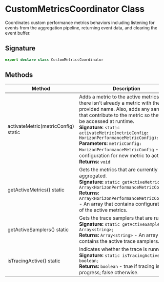 # CustomMetricsCoordinator Class

Coordinates custom performance metrics behaviors including listening for events from the aggregation pipeline, returning event data, and clearing the event buffer.

## Signature

```typescript
export declare class CustomMetricsCoordinator
```

## Methods

| Method | Description |
| --- | --- |
| activateMetric(metricConfig) static | Adds a metric to the active metrics list if there isn't already a metric with the provided name. Also, adds any samplers that contribute to the metric so they can be accessed at runtime.<br/>**Signature:** `static activateMetric(metricConfig: HorizonPerformanceMetricConfig): void;`<br/>**Parameters:** `metricConfig: HorizonPerformanceMetricConfig` - The configuration for new metric to activate.<br/>**Returns:** `void` |
| getActiveMetrics() static | Gets the metrics that are currently being aggregated.<br/>**Signature:** `static getActiveMetrics(): Array<HorizonPerformanceMetricConfig>;`<br/>**Returns:** `Array<HorizonPerformanceMetricConfig>` - An array that contains configurations of the active metrics. |
| getActiveSamplers() static | Gets the trace samplers that are running.<br/>**Signature:** `static getActiveSamplers(): Array<string>;`<br/>**Returns:** `Array<string>` - An array that contains the active trace samplers. |
| isTracingActive() static | Indicates whether the trace is running.<br/>**Signature:** `static isTracingActive(): boolean;`<br/>**Returns:** `boolean` - true if tracing is in progress; false otherwise. |